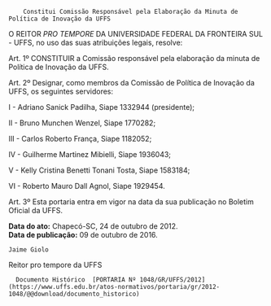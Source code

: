         Constitui Comissão Responsável pela Elaboração da Minuta de Política de Inovação da UFFS  

O REITOR *PRO TEMPORE* DA UNIVERSIDADE FEDERAL DA FRONTEIRA SUL - UFFS, no uso das suas atribuições legais, resolve:

 Art. 1º CONSTITUIR a Comissão responsável pela elaboração da minuta de Política de Inovação da UFFS.

 Art. 2º Designar, como membros da Comissão de Política de Inovação da UFFS, os seguintes servidores:

 I - Adriano Sanick Padilha, Siape 1332944 (presidente);

 II - Bruno Munchen Wenzel, Siape 1770282;

 III - Carlos Roberto França, Siape 1182052;

 IV - Guilherme Martinez Mibielli, Siape 1936043;

 V - Kelly Cristina Benetti Tonani Tosta, Siape 1583184;

 VI - Roberto Mauro Dall Agnol, Siape 1929454.

 Art. 3º Esta portaria entra em vigor na data da sua publicação no Boletim Oficial da UFFS.

  

   **Data do ato:** Chapecó-SC, 24 de outubro de 2012.   
 **Data de publicação:**  09 de outubro de 2016. 

    Jaime Giolo   
 Reitor pro tempore da UFFS 

      Documento Histórico  [PORTARIA Nº 1048/GR/UFFS/2012](https://www.uffs.edu.br/atos-normativos/portaria/gr/2012-1048/@@download/documento_historico)     
      